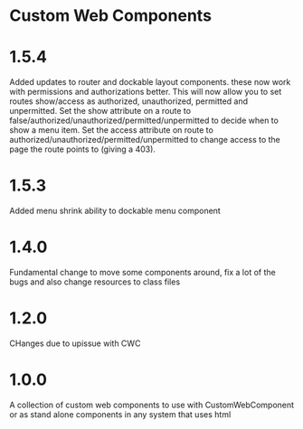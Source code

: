 Custom Web Components
=======================

# 1.5.4

Added updates to router and dockable layout components. these now work with permissions and authorizations better. This will now allow you to set routes show/access as authorized, unauthorized, permitted and unpermitted. Set the show attribute on a route to false/authorized/unauthorized/permitted/unpermitted to decide when to show a menu item. Set the access attribute on route to authorized/unauthorized/permitted/unpermitted to change access to the page the route points to (giving a 403).

# 1.5.3

Added menu shrink ability to dockable menu component

# 1.4.0

Fundamental change to move some components around, fix a lot of the bugs and also change resources to class files

# 1.2.0

CHanges due to upissue with CWC

# 1.0.0

A collection of custom web components to use with CustomWebComponent or as stand alone components in any system that uses html
